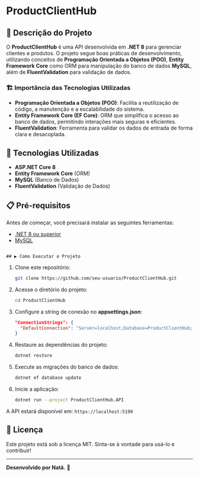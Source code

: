 # ProductClientHub

## 📌 Descrição do Projeto
O **ProductClientHub** é uma API desenvolvida em **.NET 8** para gerenciar clientes e produtos. O projeto segue boas práticas de desenvolvimento, utilizando conceitos de **Programação Orientada a Objetos (POO)**, **Entity Framework Core** como ORM para manipulação do banco de dados **MySQL**, além de **FluentValidation** para validação de dados.

### 🏗 Importância das Tecnologias Utilizadas
- **Programação Orientada a Objetos (POO)**: Facilita a reutilização de código, a manutenção e a escalabilidade do sistema.
- **Entity Framework Core (EF Core)**: ORM que simplifica o acesso ao banco de dados, permitindo interações mais seguras e eficientes.
- **FluentValidation**: Ferramenta para validar os dados de entrada de forma clara e desacoplada.

## 🚀 Tecnologias Utilizadas
- **ASP.NET Core 8**
- **Entity Framework Core** (ORM)
- **MySQL** (Banco de Dados)
- **FluentValidation** (Validação de Dados)

## 📋 Pré-requisitos
Antes de começar, você precisará instalar as seguintes ferramentas:
- [.NET 8 ou superior](https://dotnet.microsoft.com/en-us/download/dotnet/8.0)
- [MySQL](https://www.mysql.com/downloads/)

```

## ▶️ Como Executar o Projeto

```
1. Clone este repositório:
   ```sh
   git clone https://github.com/seu-usuario/ProductClientHub.git
   ```
2. Acesse o diretório do projeto:
   ```sh
   cd ProductClientHub
   ```
3. Configure a string de conexão no **appsettings.json**:
   ```json
   "ConnectionStrings": {
     "DefaultConnection": "Server=localhost;Database=ProductClientHub;User=root;Password=suasenha;"
   }
   ```
4. Restaure as dependências do projeto:
   ```sh
   dotnet restore
   ```
5. Execute as migrações do banco de dados:
   ```sh
   dotnet ef database update
   ```
6. Inicie a aplicação:
   ```sh
   dotnet run --project ProductClientHub.API
   ```

A API estará disponível em: `https://localhost:5199`



## 📜 Licença
Este projeto está sob a licença MIT. Sinta-se à vontade para usá-lo e contribuir!

---
**Desenvolvido por Natã.** 🚀

